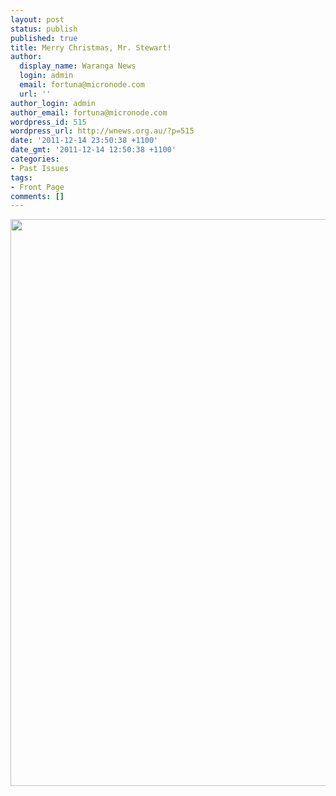 ```yaml
---
layout: post
status: publish
published: true
title: Merry Christmas, Mr. Stewart!
author:
  display_name: Waranga News
  login: admin
  email: fortuna@micronode.com
  url: ''
author_login: admin
author_email: fortuna@micronode.com
wordpress_id: 515
wordpress_url: http://wnews.org.au/?p=515
date: '2011-12-14 23:50:38 +1100'
date_gmt: '2011-12-14 12:50:38 +1100'
categories:
- Past Issues
tags:
- Front Page
comments: []
---
```

<p><a href="http://wnews.org.au/wp-content/uploads/2011/12/frontpage-20111215.pdf"><img class="alignnone size-full wp-image-513" title="Front Page - December 15, 2011" src="http://wnews.org.au/wp-content/uploads/2011/12/frontpage-20111215.png" alt="" width="624" height="907" /></a></p>
